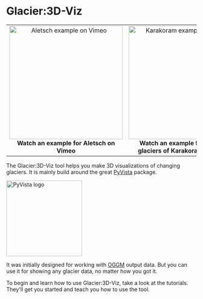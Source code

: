 # Glacier:3D-Viz

<table>
  <tr>
    <td align="center">
      <a href="https://vimeo.com/1024346444">
        <img src="https://i.vimeocdn.com/video/1948587186-d1930f45f4703c76902b8584d39057bafa963b5c1216479da4c92f7cc42caef5-d_2400.jpg" alt="Aletsch example on Vimeo" width="300">
      </a>
      <br>
      <b>Watch an example for Aletsch on Vimeo</b>
    </td>
    <td align="center">
      <a href="https://vimeo.com/1024338665">
        <img src="https://i.vimeocdn.com/video/1948559539-0a177aca77bb0a5c3512216369c68be3945a2c1ad66e70497002b2c54cbaced5-d_2400.jpg" alt="Karakoram example on Vimeo" width="300">
      </a>
      <br>
      <b>Watch an example for the main glaciers of Karakoram on Vimeo</b>
    </td>
  </tr>
</table>

The Glacier:3D-Viz tool helps you make 3D visualizations of changing glaciers. It is mainly build around the great [PyVista](https://github.com/pyvista/pyvista) package.

<img src="https://docs.pyvista.org/version/stable/_static/pyvista_logo_sm.png" alt="PyVista logo" width="200"/>

It was initially designed for working with [OGGM](https://github.com/OGGM/oggm) output data. But you can use it for showing any glacier data, no matter how you got it.

To begin and learn how to use Glacier:3D-Viz, take a look at the tutorials. They'll get you started and teach you how to use the tool.
